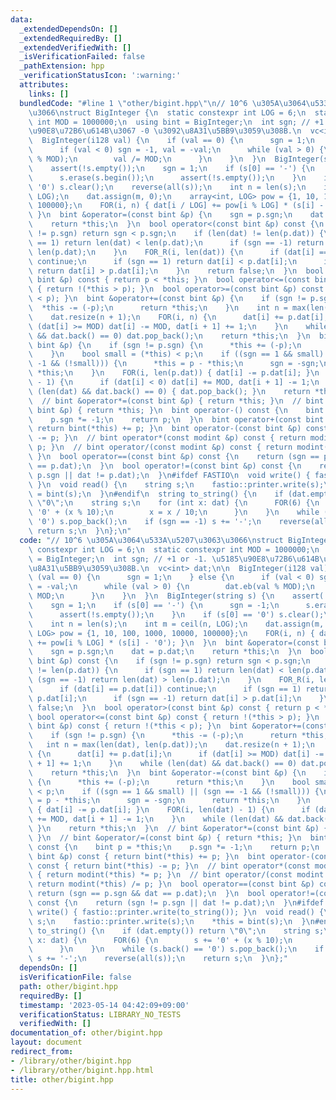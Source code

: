 ```yaml
---
data:
  _extendedDependsOn: []
  _extendedRequiredBy: []
  _extendedVerifiedWith: []
  _isVerificationFailed: false
  _pathExtension: hpp
  _verificationStatusIcon: ':warning:'
  attributes:
    links: []
  bundledCode: "#line 1 \"other/bigint.hpp\"\n// 10^6 \u305A\u3064\u533A\u5207\u3063\
    \u3066\nstruct BigInteger {\n  static constexpr int LOG = 6;\n  static constexpr\
    \ int MOD = 1000000;\n  using bint = BigInteger;\n  int sgn; // +1 or -1. \u5185\
    \u90E8\u72B6\u614B\u3067 -0 \u3092\u8A31\u5BB9\u3059\u308B.\n  vc<int> dat;\n\n\
    \  BigInteger(i128 val) {\n    if (val == 0) {\n      sgn = 1;\n    } else {\n\
    \      if (val < 0) sgn = -1, val = -val;\n      while (val > 0) {\n        dat.eb(val\
    \ % MOD);\n        val /= MOD;\n      }\n    }\n  }\n  BigInteger(string s) {\n\
    \    assert(!s.empty());\n    sgn = 1;\n    if (s[0] == '-') {\n      sgn = -1;\n\
    \      s.erase(s.begin());\n      assert(!s.empty());\n    }\n    if (s[0] ==\
    \ '0') s.clear();\n    reverse(all(s));\n    int n = len(s);\n    int m = ceil(n,\
    \ LOG);\n    dat.assign(m, 0);\n    array<int, LOG> pow = {1, 10, 100, 1000, 10000,\
    \ 100000};\n    FOR(i, n) { dat[i / LOG] += pow[i % LOG] * (s[i] - '0'); }\n \
    \ }\n  bint &operator=(const bint &p) {\n    sgn = p.sgn;\n    dat = p.dat;\n\
    \    return *this;\n  }\n  bool operator<(const bint &p) const {\n    if (sgn\
    \ != p.sgn) return sgn < p.sgn;\n    if (len(dat) != len(p.dat)) {\n      if (sgn\
    \ == 1) return len(dat) < len(p.dat);\n      if (sgn == -1) return len(dat) >\
    \ len(p.dat);\n    }\n    FOR_R(i, len(dat)) {\n      if (dat[i] == p.dat[i])\
    \ continue;\n      if (sgn == 1) return dat[i] < p.dat[i];\n      if (sgn == -1)\
    \ return dat[i] > p.dat[i];\n    }\n    return false;\n  }\n  bool operator>(const\
    \ bint &p) const { return p < *this; }\n  bool operator<=(const bint &p) const\
    \ { return !(*this > p); }\n  bool operator>=(const bint &p) const { return !(*this\
    \ < p); }\n  bint &operator+=(const bint &p) {\n    if (sgn != p.sgn) {\n    \
    \  *this -= (-p);\n      return *this;\n    }\n    int n = max(len(dat), len(p.dat));\n\
    \    dat.resize(n + 1);\n    FOR(i, n) {\n      dat[i] += p.dat[i];\n      if\
    \ (dat[i] >= MOD) dat[i] -= MOD, dat[i + 1] += 1;\n    }\n    while (len(dat)\
    \ && dat.back() == 0) dat.pop_back();\n    return *this;\n  }\n  bint &operator-=(const\
    \ bint &p) {\n    if (sgn != p.sgn) {\n      *this += (-p);\n      return *this;\n\
    \    }\n    bool small = (*this) < p;\n    if ((sgn == 1 && small) || (sgn ==\
    \ -1 && (!small))) {\n      *this = p - *this;\n      sgn = -sgn;\n      return\
    \ *this;\n    }\n    FOR(i, len(p.dat)) { dat[i] -= p.dat[i]; }\n    FOR(i, len(dat)\
    \ - 1) {\n      if (dat[i] < 0) dat[i] += MOD, dat[i + 1] -= 1;\n    }\n    while\
    \ (len(dat) && dat.back() == 0) { dat.pop_back(); }\n    return *this;\n  }\n\
    \  // bint &operator*=(const bint &p) { return *this; }\n  // bint &operator/=(const\
    \ bint &p) { return *this; }\n  bint operator-() const {\n    bint p = *this;\n\
    \    p.sgn *= -1;\n    return p;\n  }\n  bint operator+(const bint &p) const {\
    \ return bint(*this) += p; }\n  bint operator-(const bint &p) const { return bint(*this)\
    \ -= p; }\n  // bint operator*(const modint &p) const { return modint(*this) *=\
    \ p; }\n  // bint operator/(const modint &p) const { return modint(*this) /= p;\
    \ }\n  bool operator==(const bint &p) const {\n    return (sgn == p.sgn && dat\
    \ == p.dat);\n  }\n  bool operator!=(const bint &p) const {\n    return (sgn !=\
    \ p.sgn || dat != p.dat);\n  }\n#ifdef FASTIO\n  void write() { fastio::printer.write(to_string());\
    \ }\n  void read() {\n    string s;\n    fastio::printer.write(s);\n    *this\
    \ = bint(s);\n  }\n#endif\n  string to_string() {\n    if (dat.empty()) return\
    \ \"0\";\n    string s;\n    for (int x: dat) {\n      FOR(6) {\n        s +=\
    \ '0' + (x % 10);\n        x = x / 10;\n      }\n    }\n    while (s.back() ==\
    \ '0') s.pop_back();\n    if (sgn == -1) s += '-';\n    reverse(all(s));\n   \
    \ return s;\n  }\n};\n"
  code: "// 10^6 \u305A\u3064\u533A\u5207\u3063\u3066\nstruct BigInteger {\n  static\
    \ constexpr int LOG = 6;\n  static constexpr int MOD = 1000000;\n  using bint\
    \ = BigInteger;\n  int sgn; // +1 or -1. \u5185\u90E8\u72B6\u614B\u3067 -0 \u3092\
    \u8A31\u5BB9\u3059\u308B.\n  vc<int> dat;\n\n  BigInteger(i128 val) {\n    if\
    \ (val == 0) {\n      sgn = 1;\n    } else {\n      if (val < 0) sgn = -1, val\
    \ = -val;\n      while (val > 0) {\n        dat.eb(val % MOD);\n        val /=\
    \ MOD;\n      }\n    }\n  }\n  BigInteger(string s) {\n    assert(!s.empty());\n\
    \    sgn = 1;\n    if (s[0] == '-') {\n      sgn = -1;\n      s.erase(s.begin());\n\
    \      assert(!s.empty());\n    }\n    if (s[0] == '0') s.clear();\n    reverse(all(s));\n\
    \    int n = len(s);\n    int m = ceil(n, LOG);\n    dat.assign(m, 0);\n    array<int,\
    \ LOG> pow = {1, 10, 100, 1000, 10000, 100000};\n    FOR(i, n) { dat[i / LOG]\
    \ += pow[i % LOG] * (s[i] - '0'); }\n  }\n  bint &operator=(const bint &p) {\n\
    \    sgn = p.sgn;\n    dat = p.dat;\n    return *this;\n  }\n  bool operator<(const\
    \ bint &p) const {\n    if (sgn != p.sgn) return sgn < p.sgn;\n    if (len(dat)\
    \ != len(p.dat)) {\n      if (sgn == 1) return len(dat) < len(p.dat);\n      if\
    \ (sgn == -1) return len(dat) > len(p.dat);\n    }\n    FOR_R(i, len(dat)) {\n\
    \      if (dat[i] == p.dat[i]) continue;\n      if (sgn == 1) return dat[i] <\
    \ p.dat[i];\n      if (sgn == -1) return dat[i] > p.dat[i];\n    }\n    return\
    \ false;\n  }\n  bool operator>(const bint &p) const { return p < *this; }\n \
    \ bool operator<=(const bint &p) const { return !(*this > p); }\n  bool operator>=(const\
    \ bint &p) const { return !(*this < p); }\n  bint &operator+=(const bint &p) {\n\
    \    if (sgn != p.sgn) {\n      *this -= (-p);\n      return *this;\n    }\n \
    \   int n = max(len(dat), len(p.dat));\n    dat.resize(n + 1);\n    FOR(i, n)\
    \ {\n      dat[i] += p.dat[i];\n      if (dat[i] >= MOD) dat[i] -= MOD, dat[i\
    \ + 1] += 1;\n    }\n    while (len(dat) && dat.back() == 0) dat.pop_back();\n\
    \    return *this;\n  }\n  bint &operator-=(const bint &p) {\n    if (sgn != p.sgn)\
    \ {\n      *this += (-p);\n      return *this;\n    }\n    bool small = (*this)\
    \ < p;\n    if ((sgn == 1 && small) || (sgn == -1 && (!small))) {\n      *this\
    \ = p - *this;\n      sgn = -sgn;\n      return *this;\n    }\n    FOR(i, len(p.dat))\
    \ { dat[i] -= p.dat[i]; }\n    FOR(i, len(dat) - 1) {\n      if (dat[i] < 0) dat[i]\
    \ += MOD, dat[i + 1] -= 1;\n    }\n    while (len(dat) && dat.back() == 0) { dat.pop_back();\
    \ }\n    return *this;\n  }\n  // bint &operator*=(const bint &p) { return *this;\
    \ }\n  // bint &operator/=(const bint &p) { return *this; }\n  bint operator-()\
    \ const {\n    bint p = *this;\n    p.sgn *= -1;\n    return p;\n  }\n  bint operator+(const\
    \ bint &p) const { return bint(*this) += p; }\n  bint operator-(const bint &p)\
    \ const { return bint(*this) -= p; }\n  // bint operator*(const modint &p) const\
    \ { return modint(*this) *= p; }\n  // bint operator/(const modint &p) const {\
    \ return modint(*this) /= p; }\n  bool operator==(const bint &p) const {\n   \
    \ return (sgn == p.sgn && dat == p.dat);\n  }\n  bool operator!=(const bint &p)\
    \ const {\n    return (sgn != p.sgn || dat != p.dat);\n  }\n#ifdef FASTIO\n  void\
    \ write() { fastio::printer.write(to_string()); }\n  void read() {\n    string\
    \ s;\n    fastio::printer.write(s);\n    *this = bint(s);\n  }\n#endif\n  string\
    \ to_string() {\n    if (dat.empty()) return \"0\";\n    string s;\n    for (int\
    \ x: dat) {\n      FOR(6) {\n        s += '0' + (x % 10);\n        x = x / 10;\n\
    \      }\n    }\n    while (s.back() == '0') s.pop_back();\n    if (sgn == -1)\
    \ s += '-';\n    reverse(all(s));\n    return s;\n  }\n};"
  dependsOn: []
  isVerificationFile: false
  path: other/bigint.hpp
  requiredBy: []
  timestamp: '2023-05-14 04:42:09+09:00'
  verificationStatus: LIBRARY_NO_TESTS
  verifiedWith: []
documentation_of: other/bigint.hpp
layout: document
redirect_from:
- /library/other/bigint.hpp
- /library/other/bigint.hpp.html
title: other/bigint.hpp
---
```


